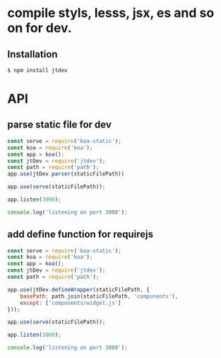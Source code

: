 # compile styls, lesss, jsx, es and so on for dev.

## Installation

```bash
$ npm install jtdev
```


# API

## parse static file for dev

```js
const serve = require('koa-static');
const koa = require('koa');
const app = koa();
const jtDev = require('jtdev');
const path = require('path');
app.use(jtDev.parser(staticFilePath))

app.use(serve(staticFilePath));

app.listen(3000);

console.log('listening on port 3000');

```


## add define function for requirejs 


```js
const serve = require('koa-static');
const koa = require('koa');
const app = koa();
const jtDev = require('jtdev');
const path = require('path');

app.use(jtDev.defineWrapper(staticFilePath, {
	basePath: path.join(staticFilePath, 'components'),
	except: ['components/widget.js']
}));

app.use(serve(staticFilePath));

app.listen(3000);

console.log('listening on port 3000');

```